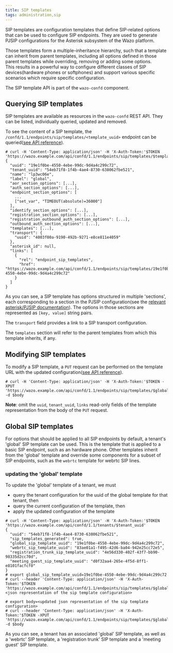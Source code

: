 ```yaml
---
title: SIP templates
tags: administration,sip
---
```


SIP templates are configuration templates that define SIP-related options that can be used to
configure SIP endpoints. They are used to generate PJSIP configurations for the Asterisk subsystem
of the Wazo platform.

Those templates form a multiple-inheritance hierarchy, such that a template can inherit from parent
templates, including all options defined in those parent templates while overriding, removing or
adding some options.  
This results in a powerful way to configure different classes of SIP devices(hardware phones or
softphones) and support various specific scenarios which require specific configuration.

The SIP template API is part of the `wazo-confd` component.

## Querying SIP templates

SIP templates are available as resources in the `wazo-confd` REST API. They can be listed,
individually queried, updated and removed.

To see the content of a SIP template, the `/confd/1.1/endpoints/sip/templates/<template_uuid>`
endpoint can be
queried([see API reference](/documentation/api/configuration.html#tag/endpoints/operation/get_endpoint_sip_template)).

```
# curl -H 'Content-Type: application/json' -H 'X-Auth-Token:'$TOKEN 'https://wazo.example.com/api/confd/1.1/endpoints/sip/templates/$template_uuid'
{
  "uuid": "19e1f0be-4550-4ebe-99dc-9d4a4c299c72",
  "tenant_uuid": "54eb71f8-1f4b-4ae4-8730-638062fbe521",
  "name": "lp3wc06e",
  "label": "global",
  "aor_section_options": [...],
  "auth_section_options": [...],
  "endpoint_section_options": [
    ...
    ["set_var", "TIMEOUT(absolute)=36000"]
  ],
  "identify_section_options": [...],
  "registration_section_options": [...],
  "registration_outbound_auth_section_options": [...],
  "outbound_auth_section_options": [...],
  "templates": [...],
  "transport": {
    "uuid": "4003f00a-9190-492b-9271-e8ce811e4059"
  },
  "asterisk_id": null,
  "links": [
    {
      "rel": "endpoint_sip_templates",
      "href": "https://wazo.example.com/api/confd/1.1/endpoints/sip/templates/19e1f0be-4550-4ebe-99dc-9d4a4c299c72"
    }
  ]
}
```

As you can see, a SIP template has options structured in multiple 'sections', each corresponding to
a section in the PJSIP configuration(see the
[relevant asterisk/PJSIP documentation](https://docs.asterisk.org/Configuration/Channel-Drivers/SIP/Configuring-res_pjsip/PJSIP-Configuration-Sections-and-Relationships/)).
The options in those sections are represented as `[key, value]` string pairs.

The `transport` field provides a link to a SIP transport configuration.

The `templates` section will refer to the parent templates from which this template inherits, if
any.

## Modifying SIP templates

To modify a SIP template, a `PUT` request can be performed on the template URL with the updated
configuration([see API reference](documentation/api/configuration.html#tag/endpoints/operation/update_endpoint_sip_template)).

```
# curl -H 'Content-Type: application/json' -H 'X-Auth-Token:'$TOKEN -XPUT 'https://wazo.example.com/api/confd/1.1/endpoints/sip/templates/$global_sip_template_uuid' -d $body
```

**Note**: omit the `uuid`, `tenant_uuid`, `links` read-only fields of the template representation
from the body of the `PUT` request.

## Global SIP templates

For options that should be applied to all SIP endpoints by default, a tenant's 'global' SIP template
can be used. This is the template that is applied to a basic SIP endpoint, such as an hardware
phone. Other templates inherit from the 'global' template and override some components for a subset
of SIP endpoints, such as the `webrtc` template for webrtc SIP lines.

### updating the 'global' template

To update the 'global' template of a tenant, we must

- query the tenant configuration for the uuid of the global template for that tenant, then
- query the current configuration of the template, then
- apply the updated configuration of the template

```
# curl -H 'Content-Type: application/json' -H 'X-Auth-Token:'$TOKEN 'https://wazo.example.com/api/confd/1.1/tenants/$tenant_uuid'
{
  "uuid": "54eb71f8-1f4b-4ae4-8730-638062fbe521",
  "sip_templates_generated": true,
  "global_sip_template_uuid": "19e1f0be-4550-4ebe-99dc-9d4a4c299c72",
  "webrtc_sip_template_uuid": "83ae01a1-f495-42d6-ba04-942e25cc72e5",
  "registration_trunk_sip_template_uuid": "4e56d330-402f-43f7-bb90-98335d2cc70d",
  "meeting_guest_sip_template_uuid": "d0f32aa4-265e-4f5d-8ff1-e8101facfcf0"
}
# export global_sip_template_uuid=19e1f0be-4550-4ebe-99dc-9d4a4c299c72
# curl --header 'Content-Type: application/json' -H 'X-Auth-Token:'$TOKEN 'https://wazo.example.com/api/confd/1.1/endpoints/sip/templates/$global_sip_template_uuid'
<json representation of the sip template configuration>

# export body=<updated json representation of the sip template configuration>
# curl --header 'Content-Type: application/json' -H 'X-Auth-Token:'$TOKEN -XPUT 'https://wazo.example.com/api/confd/1.1/endpoints/sip/templates/$global_sip_template_uuid' -d $body
```

As you can see, a tenant has an associated 'global' SIP template, as well as a 'webrtc' SIP
template, a 'registration trunk' SIP template and a 'meeting guest' SIP template.
